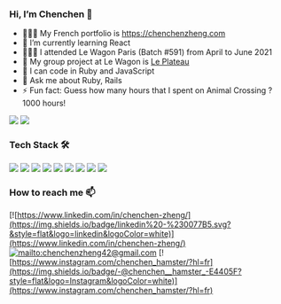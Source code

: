 ### Hi, I’m Chenchen 👋
- 💁🏻‍♀️ My French portfolio is https://chenchenzheng.com
- 🌱 I’m currently learning React
- 👩🏻‍🎓 I attended Le Wagon Paris (Batch #591) from April to June 2021
- 🤔 My group project at Le Wagon is [Le Plateau](https://www.leplateau.app/)
- 🤖 I can code in Ruby and JavaScript
- 💬 Ask me about Ruby, Rails
- ⚡ Fun fact: Guess how many hours that I spent on Animal Crossing ? 1000 hours!

![](https://komarev.com/ghpvc/?username=chenchenzheng&color=F6A2AD)
![](https://www.codewars.com/users/ChenchenZheng/badges/micro)
### Tech Stack 🛠
![](https://img.shields.io/badge/-Ruby-05122A?style=flat&logo=ruby)
![](https://img.shields.io/badge/-Rails-05122A?style=flat&logo=ruby-on-rails)
![](https://img.shields.io/badge/-HTML-05122A?style=flat&logo=HTML5)
![](https://img.shields.io/badge/-CSS-05122A?style=flat&logo=CSS3&logoColor=1572B6)
![](https://img.shields.io/badge/-JavaScript-05122A?style=flat&logo=javascript)
![](https://img.shields.io/badge/-Bootstrap-05122A?style=flat&logo=bootstrap&logoColor=563D7C)
![](https://img.shields.io/badge/-Git-05122A?style=flat&logo=git)
![](https://img.shields.io/badge/-GitHub-05122A?style=flat&logo=github)
![](https://img.shields.io/badge/-Visual%20Studio%20Code-05122A?style=flat&logo=visual-studio-code&logoColor=007ACC)
### How to reach me 📫
[![https://www.linkedin.com/in/chenchen-zheng/](https://img.shields.io/badge/linkedin%20-%230077B5.svg?&style=flat&logo=linkedin&logoColor=white)](https://www.linkedin.com/in/chenchen-zheng/)
[![mailto:chenchenzheng42@gmail.com](https://img.shields.io/badge/Gmail-D14836?style=flat&logo=gmail&logoColor=white)](mailto:chenchenzheng42@gmail.com)
[![https://www.instagram.com/chenchen_hamster/?hl=fr](https://img.shields.io/badge/-@chenchen__hamster_-E4405F?style=flat&logo=Instagram&logoColor=white)](https://www.instagram.com/chenchen_hamster/?hl=fr)
